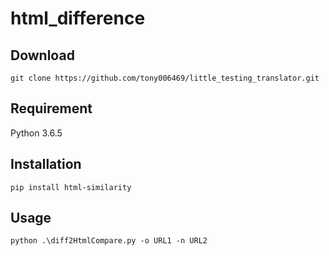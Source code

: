 # html_difference

## Download
   ```git clone https://github.com/tony006469/little_testing_translator.git```

## Requirement 
   Python 3.6.5

## Installation
   ```pip install html-similarity```
   
## Usage 
   `python .\diff2HtmlCompare.py -o URL1 -n URL2`

    
